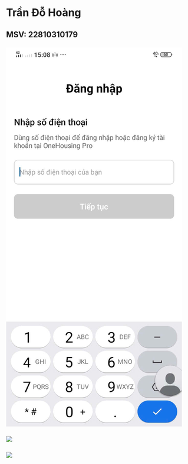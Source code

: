 # Trần Đỗ Hoàng
## MSV: 22810310179
### ![Hình ảnh mẫu](z6208705020142_affbb9d6de811d267082f1aacb231bb5.jpg "Tiêu đề tùy chọn")
### ![](z6354801710892_cbc188a46213cbc239da7e5c34ed76ee)
### ![](z6354801711012_a6dba245b937f6afefa070371228e120)
